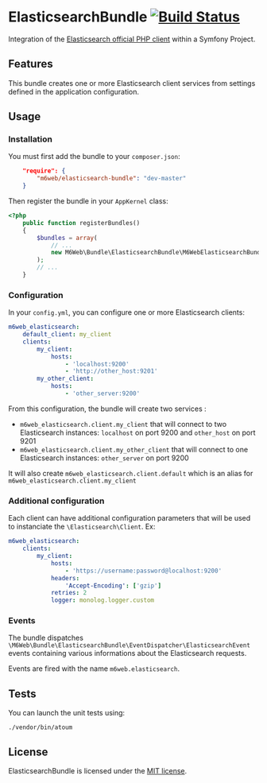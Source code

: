 # ElasticsearchBundle [![Build Status](https://travis-ci.org/M6Web/ElasticsearchBundle.png?branch=master)](https://travis-ci.org/M6Web/ElasticsearchBundle)

Integration of the [Elasticsearch official PHP client](http://github.com/elasticsearch/elasticsearch-php) within a Symfony Project.

## Features

This bundle creates one or more Elasticsearch client services from settings defined in the application configuration.

## Usage

### Installation

You must first add the bundle to your `composer.json`:

```json
    "require": {
        "m6web/elasticsearch-bundle": "dev-master"
    }
```

Then register the bundle in your `AppKernel` class:

```php
<?php
    public function registerBundles()
    {
        $bundles = array(
            // ...
            new M6Web\Bundle\ElasticsearchBundle\M6WebElasticsearchBundle(),
        );
        // ...
    }
```


### Configuration

In your `config.yml`, you can configure one or more Elasticsearch clients:

``` yml
m6web_elasticsearch:
    default_client: my_client
    clients:
        my_client:
            hosts:
                - 'localhost:9200'
                - 'http://other_host:9201'
        my_other_client:
            hosts:
                - 'other_server:9200'
```

From this configuration, the bundle will create two services : 

- `m6web_elasticsearch.client.my_client` that will connect to two Elasticsearch instances: `localhost` on port 9200 and `other_host` on port 9201
- `m6web_elasticsearch.client.my_other_client` that will connect to one Elasticsearch instances: `other_server` on port 9200

It will also create `m6web_elasticsearch.client.default` which is an alias for `m6web_elasticsearch.client.my_client` 

### Additional configuration

Each client can have additional configuration parameters that will be used to instanciate the `\Elasticsearch\Client`. Ex:

``` yml
m6web_elasticsearch:
    clients:
        my_client:
            hosts:
                - 'https://username:password@localhost:9200'
            headers:
                'Accept-Encoding': ['gzip']
            retries: 2
            logger: monolog.logger.custom
```


### Events

The bundle dispatches `\M6Web\Bundle\ElasticsearchBundle\EventDispatcher\ElasticsearchEvent` events containing various informations about the Elasticsearch requests. 

Events are fired with the name `m6web.elasticsearch`. 

## Tests

You can launch the unit tests using: 

```
./vendor/bin/atoum
```

## License

ElasticsearchBundle is licensed under the [MIT license](LICENSE).
